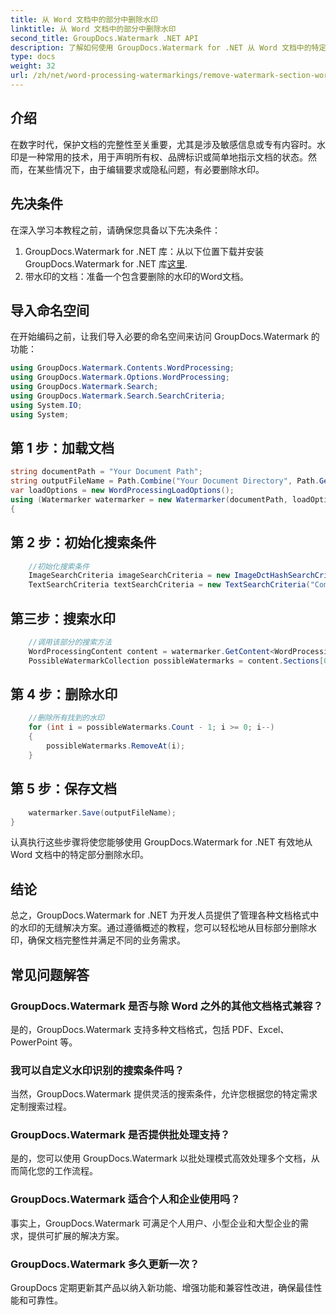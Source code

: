 ```yaml
---
title: 从 Word 文档中的部分中删除水印
linktitle: 从 Word 文档中的部分中删除水印
second_title: GroupDocs.Watermark .NET API
description: 了解如何使用 GroupDocs.Watermark for .NET 从 Word 文档中的特定部分删除水印。此处提供综合教程。
type: docs
weight: 32
url: /zh/net/word-processing-watermarkings/remove-watermark-section-word-docs/
---
```

## 介绍
在数字时代，保护文档的完整性至关重要，尤其是涉及敏感信息或专有内容时。水印是一种常用的技术，用于声明所有权、品牌标识或简单地指示文档的状态。然而，在某些情况下，由于编辑要求或隐私问题，有必要删除水印。
## 先决条件
在深入学习本教程之前，请确保您具备以下先决条件：
1.  GroupDocs.Watermark for .NET 库：从以下位置下载并安装 GroupDocs.Watermark for .NET 库[这里](https://releases.groupdocs.com/Watermark/net/).
2. 带水印的文档：准备一个包含要删除的水印的Word文档。

## 导入命名空间
在开始编码之前，让我们导入必要的命名空间来访问 GroupDocs.Watermark 的功能：
```csharp
using GroupDocs.Watermark.Contents.WordProcessing;
using GroupDocs.Watermark.Options.WordProcessing;
using GroupDocs.Watermark.Search;
using GroupDocs.Watermark.Search.SearchCriteria;
using System.IO;
using System;
```
## 第 1 步：加载文档
```csharp
string documentPath = "Your Document Path";
string outputFileName = Path.Combine("Your Document Directory", Path.GetFileName(documentPath));
var loadOptions = new WordProcessingLoadOptions();
using (Watermarker watermarker = new Watermarker(documentPath, loadOptions))
{
```
## 第 2 步：初始化搜索条件
```csharp
    //初始化搜索条件
    ImageSearchCriteria imageSearchCriteria = new ImageDctHashSearchCriteria(Constants.LogoPng);
    TextSearchCriteria textSearchCriteria = new TextSearchCriteria("Company Name");
```
## 第三步：搜索水印
```csharp
    //调用该部分的搜索方法
    WordProcessingContent content = watermarker.GetContent<WordProcessingContent>();
    PossibleWatermarkCollection possibleWatermarks = content.Sections[0].Search(textSearchCriteria.Or(imageSearchCriteria));
```
## 第 4 步：删除水印
```csharp
    //删除所有找到的水印
    for (int i = possibleWatermarks.Count - 1; i >= 0; i--)
    {
        possibleWatermarks.RemoveAt(i);
    }
```
## 第 5 步：保存文档
```csharp
    watermarker.Save(outputFileName);
}
```
认真执行这些步骤将使您能够使用 GroupDocs.Watermark for .NET 有效地从 Word 文档中的特定部分删除水印。

## 结论
总之，GroupDocs.Watermark for .NET 为开发人员提供了管理各种文档格式中的水印的无缝解决方案。通过遵循概述的教程，您可以轻松地从目标部分删除水印，确保文档完整性并满足不同的业务需求。
## 常见问题解答
### GroupDocs.Watermark 是否与除 Word 之外的其他文档格式兼容？
是的，GroupDocs.Watermark 支持多种文档格式，包括 PDF、Excel、PowerPoint 等。
### 我可以自定义水印识别的搜索条件吗？
当然，GroupDocs.Watermark 提供灵活的搜索条件，允许您根据您的特定需求定制搜索过程。
### GroupDocs.Watermark 是否提供批处理支持？
是的，您可以使用 GroupDocs.Watermark 以批处理模式高效处理多个文档，从而简化您的工作流程。
### GroupDocs.Watermark 适合个人和企业使用吗？
事实上，GroupDocs.Watermark 可满足个人用户、小型企业和大型企业的需求，提供可扩展的解决方案。
### GroupDocs.Watermark 多久更新一次？
GroupDocs 定期更新其产品以纳入新功能、增强功能和兼容性改进，确保最佳性能和可靠性。